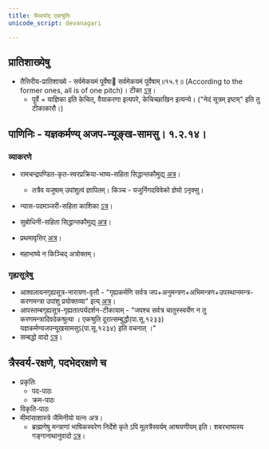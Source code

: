```yaml
---
title: त्रैस्वर्याद् एकश्रुतिः
unicode_script: devanagari

---
```



## प्रातिशाख्येषु
- तैत्तिरीय\-प्रातिशाख्ये \- सर्वमेकयमं पूर्वेषा सर्वमेकयमं पूर्वेषाम्॥१५.९॥ (According to the former ones, all is of one pitch)। टीका [ऽत्र](https://archive.org/stream/in.ernet.dli.2015.313356/2015.313356.The-Taittiriya#page/n479/mode/2up)।  
    - पूर्वे = याज्ञिका इति केचित्, वैयाकरणा इत्यपरे, केचिच्छाखिन इत्यन्ये। ("नेदं सूत्रम् इष्टम्" इति तु टीकाकारौ।)  

## पाणिनिः \- यज्ञकर्मण्य् अजप-न्यूङ्ख-सामसु। १.२.१४।

### व्याकरणे
- रामचन्द्रपण्डित-कृत-स्वरप्रक्रिया-भाष्य-सहिता सिद्धान्तकौमुद्य् [अत्र](https://archive.org/stream/ASS138SvaraprakriyaWithCommentaryKVAbhyankar1974copyrighted/ASS_138_Svaraprakriya_with_Commentary_-_KV_Abhyankar_1974%20%28copyrighted%29#page/n201/mode/2up)।
    - तत्रैव यजुषाम् उपांशुत्वं ज्ञापितम्। किञ्च \- यजुर्निगदविवेको ज्ञेयो ऽनृक्सु।  

- न्यास-पदमञ्जरी-सहिता काशिका [ऽत्र](http://ashtadhyayi.com/sutraani/sk3663)।
- सुबोधिनी-सहिता सिद्धान्तकौमुद्य् [अत्र](https://archive.org/stream/SiddhantaKaumudiWithSktCommentaryPansikar1908/Siddhanta%20Kaumudi%20with%20Skt%20Commentary%20-%20Pansikar%201908#page/n613/mode/1up)।
- प्रथमावृत्तिर् [अत्र](https://archive.org/stream/Prathamavritti1/prathamavritti%201#page/n50/mode/1up)।
- महाभाष्ये न किञ्चिद् अत्रोक्तम्।

### गृह्यसूत्रेषु
- आश्वलायनगृह्यसूत्र\-नारायण\-वृत्तौ \- "गृह्यकर्मणि सर्वत्र जप+अनुमन्त्रण+अभिमन्त्रण+उपस्थानमन्त्र-करणमन्त्रा उपांशु प्रयोक्तव्या" इत्य् [अत्र](https://archive.org/stream/ASS105AsvalayanaGrahyasutraWithVrittiOfNarayanaPurushottamSastriRanade1936Alt/ASS_105_Asvalayana_Grahyasutra_with_Vritti_of_Narayana_-_Purushottam_Sastri_Ranade_1936_alt#page/n84/mode/1up)।
- आपस्तम्बगृह्यसूत्र\-गृह्यतात्पर्यदर्शन\-टीकायाम् \- "जपश्च सर्वत्र चातुस्स्वर्येण न तु करणमन्त्रादिवदेकश्रुत्या । एकश्रुति दूरात्सम्बुद्धौ(पा.सू.१२३३)  यज्ञकर्मण्यजपन्यूखसामसुऽ(पा.सू.१२३४) इति वचनात् ।"  
- सम्बद्धो वादो [ऽत्र](https://www.kialo.com/%E0%A4%97%E0%A5%83%E0%A4%B9%E0%A5%8D%E0%A4%AF%E0%A4%95%E0%A4%B0%E0%A5%8D%E0%A4%AE%E0%A4%B8%E0%A5%81-%E0%A4%B9%E0%A5%8B%E0%A4%AE%E0%A4%AF%E0%A5%8D-%E0%A4%8F%E0%A4%95%E0%A4%B6%E0%A5%8D%E0%A4%B0%E0%A5%81%E0%A4%A4%E0%A5%8D%E0%A4%AF%E0%A4%BE-%E0%A4%BD%E0%A4%BD%E0%A4%B9%E0%A5%81%E0%A4%A4%E0%A4%BF%E0%A4%B0%E0%A5%8D-%E0%A4%85%E0%A4%A8%E0%A5%81%E0%A4%AE%E0%A4%A4%E0%A4%BE-15737/15737.0=15737.1+15737.2)।  

## त्रैस्वर्य-रक्षणे, पदभेदरक्षणे च  
- प्रकृतिः  
    - पद-पाठः
    - क्रम-पाठः          
- विकृति-पाठः
- मीमांसाशास्त्रे जैमिनीयो यत्नः अत्र।
    - ब्राह्मणेषु मन्त्राणां भाषिकस्वरेण निर्देशे कृते ऽपि मूलत्रैस्वर्यम् आश्रयणीयम् इति। शबरभाष्यस्य गङ्गानाथानुवादो [ऽत्र](https://archive.org/stream/ShabaraBhashya.Vol.III.AdhyayasIXXII.tr.G.JhaBaroda1936/Shabara-bhashya.%20Vol.%20III.%20Adhyayas%20IX-XII.%28tr.G.Jha%29%28Baroda%2C1936%29#page/n939/mode/2up)।  
